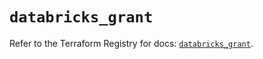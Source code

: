 # `databricks_grant`

Refer to the Terraform Registry for docs: [`databricks_grant`](https://registry.terraform.io/providers/databricks/databricks/1.57.0/docs/resources/grant).
